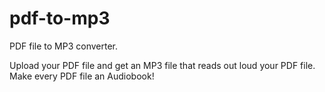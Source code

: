 # pdf-to-mp3
PDF file to MP3 converter.

Upload your PDF file and get an MP3 file that reads out loud your PDF file. Make every PDF file an Audiobook!

